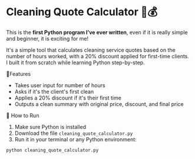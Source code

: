 # Cleaning Quote Calculator 🧼💰

This is the **first Python program I’ve ever written**, even if it is really simple and beginner, it is exciting for me!

It's a simple tool that calculates cleaning service quotes based on the number of hours worked, with a 20% discount applied for first-time clients. I built it from scratch while learning Python step-by-step.

🔧Features

- Takes user input for number of hours
- Asks if it's the client's first clean
- Applies a 20% discount if it's their first time
- Outputs a clean summary with original price, discount, and final price

🐍 How to Run

1. Make sure Python is installed
2. Download the file `cleaning_quote_calculator.py`
3. Run it in your terminal or any Python environment:

```bash
python cleaning_quote_calculator.py
